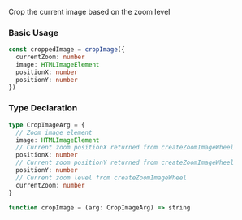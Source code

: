<script setup>
import BundleSize from '../components/BundleSize.vue'
</script>

<BundleSize func="cropImage" />

Crop the current image based on the zoom level

### Basic Usage

```ts
const croppedImage = cropImage({
  currentZoom: number
  image: HTMLImageElement
  positionX: number
  positionY: number
})
```

### Type Declaration

```ts
type CropImageArg = {
  // Zoom image element
  image: HTMLImageElement
  // Current zoom positionX returned from createZoomImageWheel
  positionX: number
  // Current zoom positionY returned from createZoomImageWheel
  positionY: number
  // Current zoom level from createZoomImageWheel
  currentZoom: number
}

function cropImage = (arg: CropImageArg) => string
```
